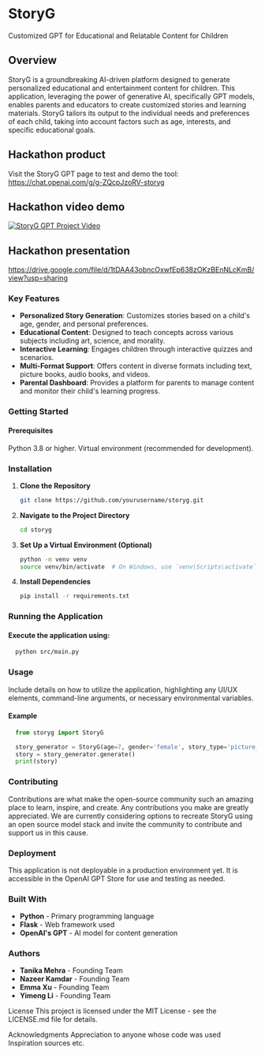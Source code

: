 # StoryG
Customized GPT for Educational and Relatable Content for Children

## Overview
StoryG is a groundbreaking AI-driven platform designed to generate personalized educational and entertainment content for children. This application, leveraging the power of generative AI, specifically GPT models, enables parents and educators to create customized stories and learning materials. StoryG tailors its output to the individual needs and preferences of each child, taking into account factors such as age, interests, and specific educational goals.

## Hackathon product
Visit the StoryG GPT page to test and demo the tool: https://chat.openai.com/g/g-ZQcpJzoRV-storyg

## Hackathon video demo
[![StoryG GPT Project Video](http://img.youtube.com/vi/NQgcWb3Aohk/0.jpg)](http://www.youtube.com/watch?v=NQgcWb3Aohk "StoryG GPT Project Video")

## Hackathon presentation
https://drive.google.com/file/d/1tDAA43obncOxwfEp638zOKzBEnNLcKmB/view?usp=sharing



### Key Features
- **Personalized Story Generation**: Customizes stories based on a child's age, gender, and personal preferences.
- **Educational Content**: Designed to teach concepts across various subjects including art, science, and morality.
- **Interactive Learning**: Engages children through interactive quizzes and scenarios.
- **Multi-Format Support**: Offers content in diverse formats including text, picture books, audio books, and videos.
- **Parental Dashboard**: Provides a platform for parents to manage content and monitor their child's learning progress.


### Getting Started
#### Prerequisites
Python 3.8 or higher.
Virtual environment (recommended for development).
### Installation
1. **Clone the Repository**
   ```bash
   git clone https://github.com/yourusername/storyg.git
2. **Navigate to the Project Directory**
    ```bash
    cd storyg
3. **Set Up a Virtual Environment (Optional)**
    ```bash
    python -m venv venv
    source venv/bin/activate  # On Windows, use `venv\Scripts\activate`
4. **Install Dependencies**
    ```bash
    pip install -r requirements.txt
### Running the Application
#### Execute the application using:
  ```bash
    python src/main.py
```
### Usage
Include details on how to utilize the application, highlighting any UI/UX elements, command-line arguments, or necessary environmental variables.

#### Example
  ```python
    from storyg import StoryG

    story_generator = StoryG(age=7, gender='female', story_type='picture_book')
    story = story_generator.generate()
    print(story)
```

### Contributing
Contributions are what make the open-source community such an amazing place to learn, inspire, and create. Any contributions you make are greatly appreciated. 
We are currently considering options to recreate StoryG using an open source model stack and invite the community to contribute and support us in this cause.

### Deployment
This application is not deployable in a production environment yet. It is accessible in the OpenAI GPT Store for use and testing as needed.

### Built With
- **Python** - Primary programming language
- **Flask** - Web framework used
- **OpenAI's GPT** - AI model for content generation
### Authors
- **Tanika Mehra** - Founding Team
- **Nazeer Kamdar** - Founding Team
- **Emma Xu** - Founding Team
- **Yimeng Li** - Founding Team

License
This project is licensed under the MIT License - see the LICENSE.md file for details.

Acknowledgments
Appreciation to anyone whose code was used
Inspiration sources
etc.
